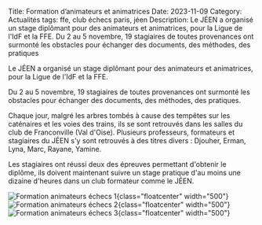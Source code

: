 Title: Formation d’animateurs et animatrices
Date: 2023-11-09
Category: Actualités
tags: ffe, club échecs paris, jéen
Description: Le JÉEN a organisé un stage diplômant pour des animateurs et animatrices, pour la Ligue de l'IdF et la FFE. Du 2 au 5 novembre, 19 stagiaires de toutes provenances ont surmonté les obstacles pour échanger des documents, des méthodes, des pratiques

Le JÉEN a organisé un stage diplômant pour des animateurs et animatrices, pour la Ligue de l'IdF et la FFE.

Du 2 au 5 novembre, 19 stagiaires de toutes provenances ont surmonté les obstacles pour échanger des documents, des méthodes, des pratiques.

Chaque jour, malgré les arbres tombés à cause des tempêtes sur les caténaires et les voies des trains, ils se sont retrouvés dans les salles du club de Franconville (Val d'Oise). Plusieurs professeurs, formateurs et stagiaires du JÉEN s'y sont retrouvés à des titres divers : Djouher, Erman, Lyna, Marc, Rayane, Yamine.

Les stagiaires ont réussi deux des épreuves permettant d'obtenir le diplôme, ils doivent maintenant suivre un stage pratique d'au moins une dizaine d'heures dans un club formateur comme le JÉEN.


![Formation animateurs échecs 1]({static}/images/formation_animateur_1.jpg){class="floatcenter" width="500"}</br>
![Formation animateurs échecs 2]({static}/images/formation_animateur_2.jpg){class="floatcenter" width="500"}</br>
![Formation animateurs échecs 3]({static}/images/formation_animateur_3.jpg){class="floatcenter" width="500"}</br>


